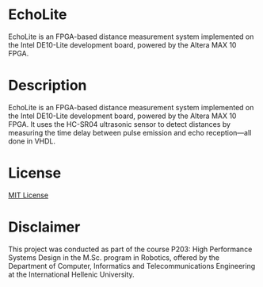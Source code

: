 # EchoLite
EchoLite is an FPGA-based distance measurement system implemented on the Intel DE10-Lite development board, powered by the Altera MAX 10 FPGA.

# Description
EchoLite is an FPGA-based distance measurement system implemented on the Intel DE10-Lite development board, powered by the Altera MAX 10 FPGA. It uses the HC-SR04 ultrasonic sensor to detect distances by measuring the time delay between pulse emission and echo reception—all done in VHDL.

# License
[MIT License](./LICENSE)

# Disclaimer
This project was conducted as part of the course Ρ203: High Performance Systems Design in the M.Sc. program in Robotics, offered by the
Department of Computer, Informatics and Telecommunications Engineering at the International Hellenic University.